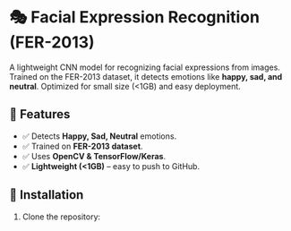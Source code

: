 # 🎭 Facial Expression Recognition (FER-2013)

A lightweight CNN model for recognizing facial expressions from images. Trained on the FER-2013 dataset, it detects emotions like **happy, sad, and neutral**. Optimized for small size (<1GB) and easy deployment.

## 📌 Features
- ✅ Detects **Happy, Sad, Neutral** emotions.
- ✅ Trained on **FER-2013 dataset**.
- ✅ Uses **OpenCV & TensorFlow/Keras**.
- ✅ **Lightweight (<1GB)** – easy to push to GitHub.

## 🚀 Installation
1. Clone the repository:
   ```bash
  
